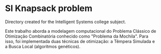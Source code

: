 # SI Knapsack problem
 Directory created for the Intelligent Systems college subject.

Este trabalho aborda a modelagem computacional do Problema Clássico de Otimização Combinatória conhecido como "Problema da Mochila". Para isso, foi implementada duas técnicas de otimização: a Têmpera Simulada e a Busca Local (algoritmos genéticos).
